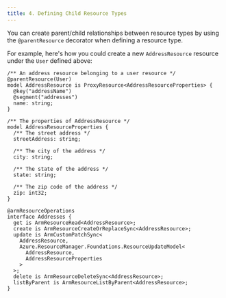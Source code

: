 ```yaml
---
title: 4. Defining Child Resource Types
---
```


You can create parent/child relationships between resource types by using the `@parentResource` decorator when defining a resource type.

For example, here's how you could create a new `AddressResource` resource under the `User` defined above:

```typespec
/** An address resource belonging to a user resource */
@parentResource(User)
model AddressResource is ProxyResource<AddressResourceProperties> {
  @key("addressName")
  @segment("addresses")
  name: string;
}

/** The properties of AddressResource */
model AddressResourceProperties {
  /** The street address */
  streetAddress: string;

  /** The city of the address */
  city: string;

  /** The state of the address */
  state: string;

  /** The zip code of the address */
  zip: int32;
}

@armResourceOperations
interface Addresses {
  get is ArmResourceRead<AddressResource>;
  create is ArmResourceCreateOrReplaceSync<AddressResource>;
  update is ArmCustomPatchSync<
    AddressResource,
    Azure.ResourceManager.Foundations.ResourceUpdateModel<
      AddressResource,
      AddressResourceProperties
    >
  >;
  delete is ArmResourceDeleteSync<AddressResource>;
  listByParent is ArmResourceListByParent<AddressResource>;
}
```
